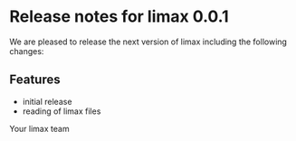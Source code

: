 # Release notes for limax 0.0.1

We are pleased to release the next version of limax including the 
following changes:

## Features
- initial release
- reading of limax files

Your limax team

